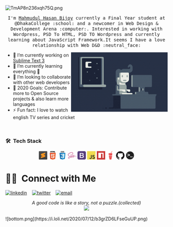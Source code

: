 ![TmAP8n236xqh75Q.png](https://i.loli.net/2020/07/13/OiwrC2KRZNPA9cJ.png)
<br>
<p align="center">
  <samp>
    I'm <a href="https://dev-mhbportfolio.pantheonsite.io/">Mahmudul Hasan Bijoy</a> currently a Final Year student at @DhakaCollege :school: </a> and a newcomer in Web Design & Development  Arena :computer:. Interested in working with Wordpress, PSD To HTML, PSD TO Wordpress and currently learning about JavaScript Framework.It seems I have a love relationship with Web D&D :neutral_face:
  </samp>
</p>

<img alt="Night Coding" src="https://raw.githubusercontent.com/AVS1508/AVS1508/master/assets/Night-Coding.gif" align="right"/>

 - 🔭 I’m currently working on <a href="https://www.sublimetext.com/">Sublime Text 3</a>
 - 🌱 I’m currently learning everything 🤣
 - 👯 I’m looking to collaborate with other web developers
 - 🥅 2020 Goals: Contribute more to Open Source projects & also learn more languages
 - ⚡ Fun fact: I love to watch english TV series and cricket
 
&nbsp;
&nbsp;&nbsp;&nbsp;
### 🛠 &nbsp;Tech Stack
<p align="center">
<img alt="sublime" width="26px" src="https://raw.githubusercontent.com/github/explore/80688e429a7d4ef2fca1e82350fe8e3517d3494d/topics/sublime-text/sublime-text.png"/>
<img alt="HTML5" width="26px" src="https://raw.githubusercontent.com/github/explore/80688e429a7d4ef2fca1e82350fe8e3517d3494d/topics/html/html.png"/>
<img alt="CSS3" width="26px" src="https://raw.githubusercontent.com/github/explore/80688e429a7d4ef2fca1e82350fe8e3517d3494d/topics/css/css.png"/>
<img alt="Sass" width="26px" src="https://raw.githubusercontent.com/github/explore/80688e429a7d4ef2fca1e82350fe8e3517d3494d/topics/sass/sass.png" />
<img alt="Bootstrap" width="26px" src="https://raw.githubusercontent.com/github/explore/80688e429a7d4ef2fca1e82350fe8e3517d3494d/topics/bootstrap/bootstrap.png"/>
<img alt="JavaScript" width="26px" src="https://raw.githubusercontent.com/github/explore/80688e429a7d4ef2fca1e82350fe8e3517d3494d/topics/javascript/javascript.png"/>
<img alt="npm" width="26px" src="https://raw.githubusercontent.com/github/explore/80688e429a7d4ef2fca1e82350fe8e3517d3494d/topics/npm/npm.png"/>
  <img alt="gulp" width="26px" src="https://raw.githubusercontent.com/github/explore/80688e429a7d4ef2fca1e82350fe8e3517d3494d/topics/gulp/gulp.png"/>
<img alt="GitHub" width="26px" src="https://raw.githubusercontent.com/github/explore/78df643247d429f6cc873026c0622819ad797942/topics/github/github.png" />
<img alt="Terminal" width="26px" src="https://raw.githubusercontent.com/github/explore/80688e429a7d4ef2fca1e82350fe8e3517d3494d/topics/terminal/terminal.png"/>
</p>

# 🤝🏻 &nbsp;Connect with Me
  [![linkedin](https://user-images.githubusercontent.com/25087769/87172072-530a5080-c2dc-11ea-8e2c-8ee4dbf3394b.png)](https://www.linkedin.com/in/mhbijoy007/) &nbsp;&nbsp;
  [![twitter](https://user-images.githubusercontent.com/25087769/87172407-de83e180-c2dc-11ea-9479-a894758266c3.png)](https://twitter.com/bijoyhasan6) &nbsp;&nbsp;
  [![email](https://user-images.githubusercontent.com/25087769/87174308-a4680f00-c2df-11ea-90b0-5fa1fa76d2f1.png)](https://mail.google.com/mail/u/0/) &nbsp;
<p align="center">
  <i>A good code is like a story, not a puzzle.(collected)</i><br/>
<img src="https://visitor-badge.glitch.me/badge?page_id=mahmudul-hasan-bijoy.mahmudul-hasan-bijoy"/>
</p>
![bottom.png](https://i.loli.net/2020/07/12/b3grZD6LFseGuUP.png)
